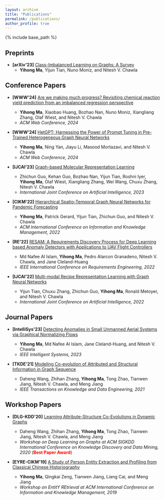 ```yaml
---
layout: archive
title: "Publications"
permalink: /publications/
author_profile: true
---
```


{% include base_path %}

## **Preprints**

* **[arXiv'23]** [Class-Imbalanced Learning on Graphs: A Survey](https://arxiv.org/pdf/2304.04300.pdf)
  - **Yihong Ma**, Yijun Tian, Nuno Moniz, and Nitesh V. Chawla

## **Conference Papers**

* **[WWW'24]** [Are we making much progress? Revisiting chemical reaction yield prediction from an imbalanced regression perspective](https://arxiv.org/pdf/2402.05971.pdf)
  - **Yihong Ma**, Xiaobao Huang, Bozhao Nan, Nuno Moniz, Xiangliang Zhang, Olaf Wiest, and Nitesh V. Chawla
  - *ACM Web Conference, 2024*

* **[WWW'24]** [HetGPT: Harnessing the Power of Prompt Tuning in Pre-Trained Heterogeneous Graph Neural Networks](https://arxiv.org/pdf/2310.15318.pdf)
  - **Yihong Ma**, Ning Yan, Jiayu Li, Masood Mortazavi, and Nitesh V. Chawla
  - *ACM Web Conference, 2024*

* **[IJCAI'23]** [Graph-based Molecular Representation Learning](https://www.ijcai.org/proceedings/2023/0744.pdf)
  - Zhichun Guo, Kehan Guo, Bozhao Nan, Yijun Tian, Roshni Iyer, **Yihong Ma**, Olaf Wiest, Xiangliang Zhang, Wei Wang, Chuxu Zhang, Nitesh V. Chawla
  - *International Joint Conference on Artificial Intelligence, 2023*

* **[CIKM'22]** [Hierarchical Spatio-Temporal Graph Neural Networks for Pandemic Forecasting](https://dl.acm.org/doi/pdf/10.1145/3511808.3557350)
  - **Yihong Ma**, Patrick Gerard, Yijun Tian, Zhichun Guo, and Nitesh V. Chawla
  - *ACM International Conference on Information and Knowledge Management, 2022*

* **[RE'22]** [RESAM: A Requirements Discovery Process for Deep Learning based Anomaly Detectors with Applications to UAV Flight Controllers](https://ieeexplore.ieee.org/document/9920071)
  - Md Nafee Al Islam, **Yihong Ma**, Pedro Alarcon Granadeno, Nitesh V. Chawla, and Jane Cleland-Huang
  - *IEEE International Conference on Requirements Engineering, 2022*

* **[IJCAI'22]** [Multi-modal Recipe Representation Learning with Graph Neural Networks](https://www.ijcai.org/proceedings/2022/0482.pdf)
  - Yijun Tian, Chuxu Zhang, Zhichun Guo, **Yihong Ma**, Ronald Metoyer, and Nitesh V. Chawla
  - *International Joint Conference on Artificial Intelligence, 2022*

## **Journal Papers**

* **[IntelliSys'23]** [Detecting Anomalies in Small Unmanned Aerial Systems via Graphical Normalizing Flows](https://ieeexplore.ieee.org/document/10061588)
  - **Yihong Ma**, Md Nafee Al Islam, Jane Cleland-Huang, and Nitesh V. Chawla
  - *IEEE Intelligent Systems, 2023*

* **[TKDE'21]** [Modeling Co-evolution of Attributed and Structural Information in Graph Sequence](https://ieeexplore.ieee.org/document/9472956)
  - Daheng Wang, Zhihan Zhang, **Yihong Ma**, Tong Zhao, Tianwen Jiang, Nitesh V. Chawla, and Meng Jiang
  - *IEEE Transactions on Knowledge and Data Engineering, 2021*
  
## **Workshop Papers**

* **[DLG-KDD'20]** [Learning Attribute-Structure Co-Evolutions in Dynamic Graphs](https://deep-learning-graphs.bitbucket.io/dlg-kdd20/accepted_papers/DLG-KDD20_paper_9.pdf)
  - Daheng Wang, Zhihan Zhang, **Yihong Ma**, Tong Zhao, Tianwen Jiang, Nitesh V. Chawla, and Meng Jiang
  - *Workshop on Deep Learning on Graphs at ACM SIGKDD International Conference on Knowledge Discovery and Data Mining, 2020* (<span style="color:red">**Best Paper Award**</span>)

* **[EYRE-CIKM'19]** [A Study of Person Entity Extraction and Profiling from Classical Chinese Historiography](http://ceur-ws.org/Vol-2446/paper2.pdf)
  - **Yihong Ma**, Qingkai Zeng, Tianwen Jiang, Liang Cai, and Meng Jiang
  - *Workshop on EntitY REtrieval at ACM International Conference on Information and Knowledge Management, 2019*